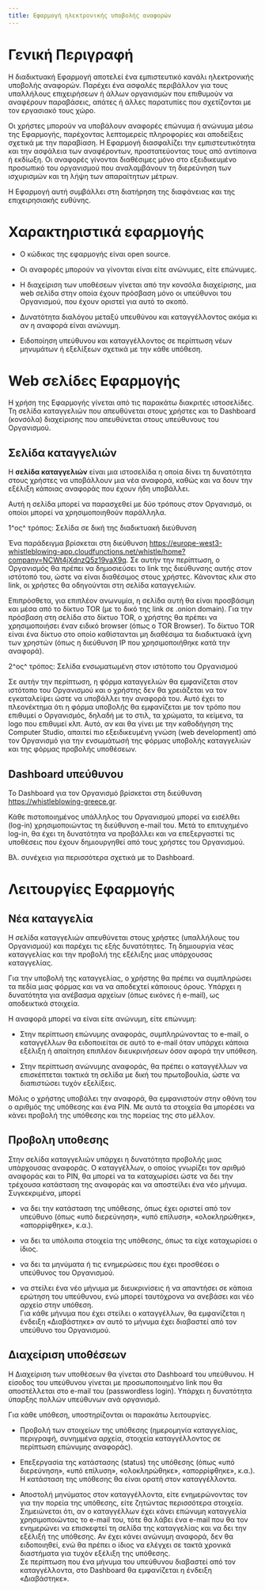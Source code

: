 ```yaml
---
title: Εφαρμογή ηλεκτρονικής υποβολής αναφορών
---
```


# Γενική Περιγραφή

Η διαδικτυακή Εφαρμογή αποτελεί ένα εμπιστευτικό κανάλι ηλεκτρονικής
υποβολής αναφορών. Παρέχει ένα ασφαλές περιβάλλον για τους υπαλλήλους
επιχειρήσεων ή άλλων οργανισμών που επιθυμούν να αναφέρουν παραβάσεις,
απάτες ή άλλες παρατυπίες που σχετίζονται με τον εργασιακό τους χώρο.

Οι χρήστες μπορούν να υποβάλουν αναφορές επώνυμα ή ανώνυμα μέσω της
Εφαρμογής, παρέχοντας λεπτομερείς πληροφορίες και αποδείξεις σχετικά με
την παραβίαση. Η Εφαρμογή διασφαλίζει την εμπιστευτικότητα και την
ασφάλεια των αναφέροντων, προστατεύοντας τους από αντίποινα ή εκδίωξη.
Οι αναφορές γίνονται διαθέσιμες μόνο στο εξειδικευμένο προσωπικό του
οργανισμού που αναλαμβάνουν τη διερεύνηση των ισχυρισμών και τη λήψη των
απαραίτητων μέτρων.

Η Εφαρμογή αυτή συμβάλλει στη διατήρηση της διαφάνειας και της
επιχειρησιακής ευθύνης.

# Χαρακτηριστικά εφαρμογής

-   Ο κώδικας της εφαρμογής είναι open source.

-   Οι αναφορές μπορούν να γίνονται είναι είτε ανώνυμες, είτε επώνυμες.

-   Η διαχείριση των υποθέσεων γίνεται από την κονσόλα διαχείρισης, μια
    web σελίδα στην οποία έχουν πρόσβαση μόνο οι υπεύθυνοι του
    Οργανισμού, που έχουν οριστεί για αυτό το σκοπό.

-   Δυνατότητα διαλόγου μεταξύ υπευθύνου και καταγγέλλοντος ακόμα κι αν
    η αναφορά είναι ανώνυμη.

-   Ειδοποίηση υπεύθυνου και καταγγέλλοντος σε περίπτωση νέων μηνυμάτων
    ή εξελίξεων σχετικά με την κάθε υπόθεση.

# Web σελίδες Εφαρμογής

Η χρήση της Εφαρμογής γίνεται από τις παρακάτω διακριτές ιστοσελίδες. Τη
σελίδα καταγγελιών που απευθύνεται στους χρήστες και το Dashboard
(κονσόλα) διαχείρισης που απευθύνεται στους υπεύθυνους του Οργανισμού.

## Σελίδα καταγγελιών

Η **σελίδα καταγγελιών** είναι μια ιστοσελίδα η οποία δίνει τη
δυνατότητα στους χρήστες να υποβάλλουν μια νέα αναφορά, καθώς και να
δουν την εξέλιξη κάποιας αναφοράς που έχουν ήδη υποβάλλει.

Αυτή η σελίδα μπορεί να παρασχεθεί με δύο τρόπους στον Οργανισμό, οι
οποίοι μπορεί να χρησιμοποιηθούν παράλληλα.

1^ος^ τρόπος: Σελίδα σε δική της διαδικτυακή διεύθυνση

Ένα παράδειγμα βρίσκεται στη διεύθυνση <https://europe-west3-whistleblowing-app.cloudfunctions.net/whistle/home?company=NCWt4jXdnzQ5z19vaX9q>.
Σε αυτήν την περίπτωση, ο Οργανισμός θα πρέπει να δημοσιεύσει το link
της διεύθυνσης αυτής στον ιστότοπό του, ώστε να είναι διαθέσιμος στους
χρήστες. Κάνοντας κλικ στο link, οι χρήστες θα οδηγούνται στη σελίδα
καταγγελιών.

Επιπρόσθετα, για επιπλέον ανωνυμία, η σελίδα αυτή θα είναι προσβάσιμη
και μέσα από το δίκτυο TOR (με το δικό της link σε .onion domain). Για
την πρόσβαση στη σελίδα στο δίκτυο TOR, ο χρήστης θα πρέπει να
χρησιμοποιήσει έναν ειδικό browser (όπως ο TOR Browser). To δίκτυο TOR
είναι ένα δίκτυο στο οποίο καθίστανται μη διαθέσιμα τα διαδικτυακά ίχνη
των χρηστών (όπως η διεύθυνση IP που χρησιμοποιήθηκε κατά την αναφορά).

2^ος^ τρόπος: Σελίδα ενσωματωμένη στον ιστότοπο του Οργανισμού

Σε αυτήν την περίπτωση, η φόρμα καταγγελιών θα εμφανίζεται στον ιστότοπο
του Οργανισμού και ο χρήστης δεν θα χρειάζεται να τον εγκαταλείψει ώστε
να υποβάλλει την αναφορά του. Αυτό έχει το πλεονέκτημα ότι η φόρμα
υποβολής θα εμφανίζεται με τον τρόπο που επιθυμεί ο Οργανισμός, δηλαδή
με το στιλ, τα χρώματα, τα κείμενα, τα logo που επιθυμεί κλπ. Αυτό, αν
και θα γίνει με την καθοδήγηση της Computer Studio, απαιτεί πιο
εξειδικευμένη γνώση (web development) από τον Οργανισμό για την
ενσωμάτωσή της φόρμας υποβολής καταγγελιών και της φόρμας προβολής
υποθέσεων.

## Dashboard υπεύθυνου

To Dashboard για τον Οργανισμό βρίσκεται στη διεύθυνση 
<https://whistleblowing-greece.gr>.

Κάθε πιστοποιημένος υπάλληλος του Οργανισμού μπορεί να εισέλθει (log-in)
χρησιμοποιώντας τη διεύθυνση e-mail του. Μετά το επιτυχημένο log-in, θα
έχει τη δυνατότητα να προβάλλει και να επεξεργαστεί τις υποθέσεις που
έχουν δημιουργηθεί από τους χρήστες του Οργανισμού.

Βλ. συνέχεια για περισσότερα σχετικά με το Dashboard.

# Λειτουργίες Εφαρμογής

## Νέα καταγγελία

Η σελίδα καταγγελιών απευθύνεται στους χρήστες (υπαλλήλους του
Οργανισμού) και παρέχει τις εξής δυνατότητες. Τη δημιουργία νέας
καταγγελίας και την προβολή της εξέλιξης μιας υπάρχουσας καταγγελίας.

Για την υποβολή της καταγγελίας, ο χρήστης θα πρέπει να συμπληρώσει τα
πεδία μιας φόρμας και να να αποδεχτεί κάποιους όρους. Υπάρχει η
δυνατότητα για ανέβασμα αρχείων (όπως εικόνες ή e-mail), ως αποδεικτικά
στοιχεία.

Η αναφορά μπορεί να είναι είτε ανώνυμη, είτε επώνυμη:

-   Στην περίπτωση επώνυμης αναφοράς, συμπληρώνοντας το e-mail, ο
    καταγγέλλων θα ειδοποιείται σε αυτό το e-mail όταν υπάρχει κάποια
    εξέλιξη ή απαίτηση επιπλέον διευκρινήσεων όσον αφορά την υπόθεση.

-   Στην περίπτωση ανώνυμης αναφοράς, θα πρέπει ο καταγγέλλων να
    επισκέπτεται τακτικά τη σελίδα με δική του πρωτοβουλία, ώστε να
    διαπιστώσει τυχόν εξελίξεις.

Μόλις ο χρήστης υποβάλει την αναφορά, θα εμφανιστούν στην οθόνη του ο
αριθμός της υπόθεσης και ένα PIN. Με αυτά τα στοιχεία θα μπορέσει να
κάνει προβολή της υπόθεσης και της πορείας της στο μέλλον.

## Προβολη υποθεσης

Στην σελίδα καταγγελιών υπάρχει η δυνατότητα προβολής μιας υπάρχουσας
αναφοράς. Ο καταγγέλλων, ο οποίος γνωρίζει τον αριθμό αναφοράς και το
PIN, θα μπορεί να τα καταχωρίσει ώστε να δει την τρέχουσα κατάσταση της
αναφοράς και να αποστείλει ένα νέο μήνυμα. Συγκεκριμένα, μπορεί

-   να δει την κατάσταση της υπόθεσης, όπως έχει οριστεί από τον
    υπεύθυνο (όπως «υπό διερεύνηση», «υπό επίλυση», «ολοκληρώθηκε»,
    «απορρίφθηκε», κ.α.).

-   να δει τα υπόλοιπα στοιχεία της υπόθεσης, όπως τα είχε καταχωρίσει ο
    ίδιος.

-   να δει τα μηνύματα ή τις ενημερώσεις που έχει προσθέσει ο υπεύθυνος
    του Οργανισμού.

-   να στείλει ένα νέο μήνυμα με διευκρινίσεις ή να απαντήσει σε κάποια
    ερώτηση του υπεύθυνου, ενώ μπορεί ταυτόχρονα να ανεβάσει και νέο
    αρχείο στην υπόθεση.\
    Για κάθε μήνυμα που έχει στείλει ο καταγγέλλων, θα εμφανίζεται η
    ένδειξη «Διαβάστηκε» αν αυτό το μήνυμα έχει διαβαστεί από τον
    υπεύθυνο του Οργανισμού.

## Διαχείριση υποθέσεων

Η Διαχείριση των υποθέσεων θα γίνεται στο Dashboard του υπεύθυνου. Η
είσοδος του υπεύθυνου γίνεται με προσωποποιημένο link που θα
αποστέλλεται στο e-mail του (passwordless login). Υπάρχει η δυνατότητα
ύπαρξης πολλών υπεύθυνων ανά οργανισμό.

Για κάθε υπόθεση, υποστηρίζονται οι παρακάτω λειτουργίες.

-   Προβολή των στοιχείων της υπόθεσης (ημερομηνία καταγγελίας,
    περιγραφή, συνημμένα αρχεία, στοιχεία καταγγέλλοντος σε περίπτωση
    επώνυμης αναφοράς).

-   Επεξεργασία της κατάστασης (status) της υπόθεσης (όπως «υπό
    διερεύνηση», «υπό επίλυση», «ολοκληρώθηκε», «απορρίφθηκε», κ.α.). Η
    κατάσταση της υπόθεσης θα είναι ορατή στον καταγγέλλοντα.

-   Αποστολή μηνύματος στον καταγγέλλοντα, είτε ενημερώνοντας τον για
    την πορεία της υπόθεσης, είτε ζητώντας περισσότερα στοιχεία.
    Σημειώνεται ότι, αν ο καταγγέλλων έχει κάνει επώνυμη καταγγελία
    χρησιμοποιώντας το e-mail του, τότε θα λάβει ένα e-mail που θα τον
    ενημερώνει να επισκεφτεί τη σελίδα της καταγγελίας και να δει την
    εξέλιξή της υπόθεσης. Αν έχει κάνει ανώνυμη αναφορά, δεν θα
    ειδοποιηθεί, ενώ θα πρέπει ο ίδιος να ελέγχει σε τακτά χρονικά
    διαστήματα για τυχόν εξέλιξη της υπόθεσης.\
    Σε περίπτωση που ένα μήνυμα του υπεύθυνου διαβαστεί από τον
    καταγγέλλοντα, στο Dashboard θα εμφανίζεται η ένδειξη «Διαβάστηκε».

